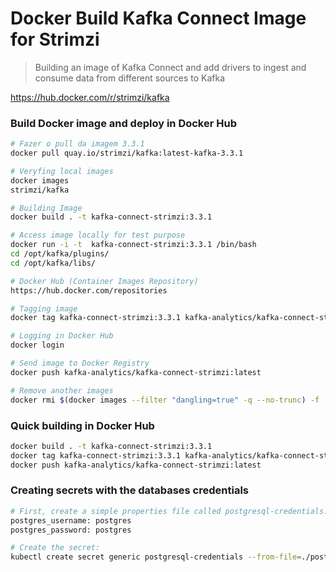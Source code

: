# Docker Build Kafka Connect Image for Strimzi
> Building an image of Kafka Connect and add drivers to ingest and consume data from different sources to Kafka

https://hub.docker.com/r/strimzi/kafka

### Build Docker image and deploy in Docker Hub
```sh
# Fazer o pull da imagem 3.3.1
docker pull quay.io/strimzi/kafka:latest-kafka-3.3.1

# Veryfing local images
docker images
strimzi/kafka

# Building Image
docker build . -t kafka-connect-strimzi:3.3.1

# Access image locally for test purpose
docker run -i -t  kafka-connect-strimzi:3.3.1 /bin/bash
cd /opt/kafka/plugins/
cd /opt/kafka/libs/

# Docker Hub (Container Images Repository)
https://hub.docker.com/repositories

# Tagging image
docker tag kafka-connect-strimzi:3.3.1 kafka-analytics/kafka-connect-strimzi:latest

# Logging in Docker Hub
docker login

# Send image to Docker Registry
docker push kafka-analytics/kafka-connect-strimzi:latest

# Remove another images
docker rmi $(docker images --filter "dangling=true" -q --no-trunc) -f
```

### Quick building in Docker Hub
```sh
docker build . -t kafka-connect-strimzi:3.3.1
docker tag kafka-connect-strimzi:3.3.1 kafka-analytics/kafka-connect-strimzi:latest
docker push kafka-analytics/kafka-connect-strimzi:latest
```

### Creating secrets with the databases credentials
```sh
# First, create a simple properties file called postgresql-credentials.properties, which should look like this:
postgres_username: postgres
postgres_password: postgres

# Create the secret:
kubectl create secret generic postgresql-credentials --from-file=./postgresql-credentials.properties
```